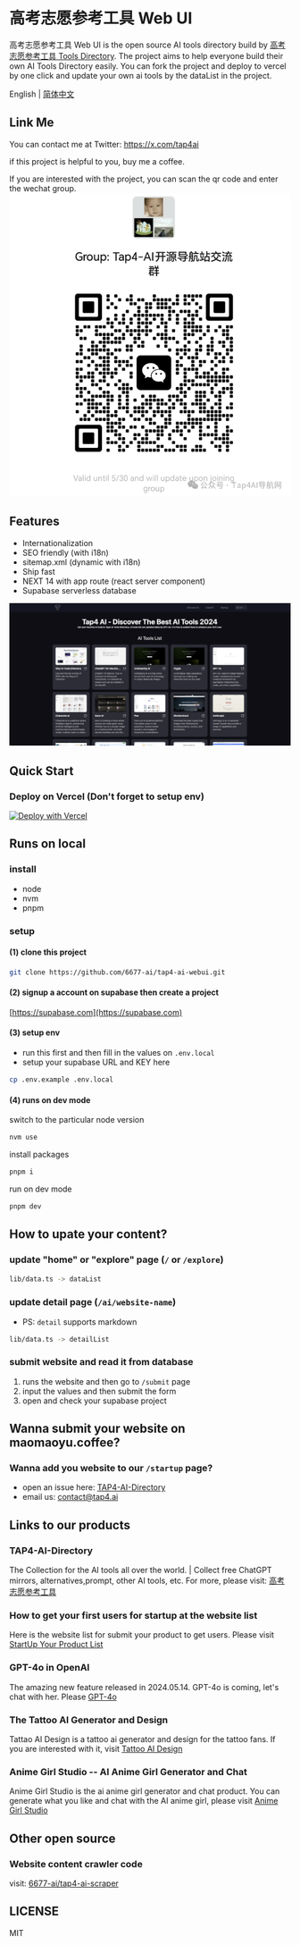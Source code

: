 # 高考志愿参考工具 Web UI

高考志愿参考工具 Web UI is the open source AI tools directory build by
[高考志愿参考工具 Tools Directory](http://gaokaoceo.com). The project aims to help everyone build their own AI Tools
Directory easily. You can fork the project and deploy to vercel by one click and update your own ai tools by the
dataList in the project.

English | [简体中文](https://github.com/6677-ai/tap4-ai-webui/blob/main/README.zh-CN.md)

## Link Me

You can contact me at Twitter: https://x.com/tap4ai

if this project is helpful to you, buy me a coffee.

<!-- <a href="https://www.buymeacoffee.com/tap4ai0o" target="_blank"><img src="https://cdn.buymeacoffee.com/buttons/default-orange.png" alt="Buy Me A Coffee" height="41" width="174"></a> -->

If you are interested with the project, you can scan the qr code and enter the wechat group.
![tap4-ai-wx-group](./public/images/640.png)

## Features

- Internationalization
- SEO friendly (with i18n)
- sitemap.xml (dynamic with i18n)
- Ship fast
- NEXT 14 with app route (react server component)
- Supabase serverless database

![tai4-ai](./public/images/tap4-ai.png)

## Quick Start

### Deploy on Vercel **(Don't forget to setup env)**

<!-- [![Deploy with Vercel](https://vercel.com/button)](https://vercel.com/new/clone?repository-url=https%3A%2F%2Fgithub.com%2F6677-ai%2Ftap4-ai-webui.git&env=NEXT_PUBLIC_SITE_URL,GOOGLE_TRACKING_ID,GOOGLE_ADSENSE_URL,CONTACT_US_EMAIL,NEXT_PUBLIC_SUPABASE_URL,NEXT_PUBLIC_SUPABASE_ANON_KEY&project-name=tap4-ai) -->

[![Deploy with Vercel](https://vercel.com/button)](https://vercel.com/import/project?template=https%3A%2F%2Fgithub.com%2Fmtian999%2Fmaomaoyu-ai-webui.git&env=NEXT_PUBLIC_SITE_URL,GOOGLE_TRACKING_ID,GOOGLE_ADSENSE_URL,CONTACT_US_EMAIL,NEXT_PUBLIC_SUPABASE_URL,NEXT_PUBLIC_SUPABASE_ANON_KEY&project-name=maomaoyu-ai)

## Runs on local

### install

- node
- nvm
- pnpm

### setup

#### (1) clone this project

```sh
git clone https://github.com/6677-ai/tap4-ai-webui.git
```

#### (2) signup a account on supabase then create a project

[https://supabase.com](https://supabase.com)

#### (3) setup env

- run this first and then fill in the values on `.env.local`
- setup your supabase URL and KEY here

```sh
cp .env.example .env.local
```

#### (4) runs on dev mode

switch to the particular node version

```sh
nvm use
```

install packages

```sh
pnpm i
```

run on dev mode

```sh
pnpm dev
```

## How to upate your content?

### update "home" or "explore" page (`/` or `/explore`)

```sh
lib/data.ts -> dataList
```

### update detail page (`/ai/website-name`)

- PS: `detail` supports markdown

```sh
lib/data.ts -> detailList
```

### submit website and read it from database

1. runs the website and then go to `/submit` page
2. input the values and then submit the form
3. open and check your supabase project

## Wanna submit your website on maomaoyu.coffee?

### Wanna add you website to our `/startup` page?

- open an issue here: [TAP4-AI-Directory](https://github.com/6677-ai/TAP4-AI-Directory/issues)
- email us: contact@tap4.ai

## Links to our products

### TAP4-AI-Directory

The Collection for the AI tools all over the world. | Collect free ChatGPT mirrors, alternatives,prompt, other AI tools,
etc. For more, please visit: [高考志愿参考工具](http://gaokaoceo.com)

### How to get your first users for startup at the website list

Here is the website list for submit your product to get users. Please visit
[StartUp Your Product List](https://github.com/6677-ai/TAP4-AI-Directory/blob/main/Startup-Your-Product-List.md)

### GPT-4o in OpenAI

The amazing new feature released in 2024.05.14. GPT-4o is coming, let's chat with her. Please
[GPT-4o](https://openai.com/index/hello-gpt-4o/)

### The Tattoo AI Generator and Design

Tattao AI Design is a tattoo ai generator and design for the tattoo fans. If you are interested with it, visit
[Tattoo AI Design](https://tattooai.design)

### Anime Girl Studio -- AI Anime Girl Generator and Chat

Anime Girl Studio is the ai anime girl generator and chat product. You can generate what you like and chat with the AI
anime girl, please visit [Anime Girl Studio](https://animegirl.studio)

## Other open source

### Website content crawler code

visit: [6677-ai/tap4-ai-scraper](https://github.com/6677-ai/tap4-ai-scraper)

## LICENSE

MIT
